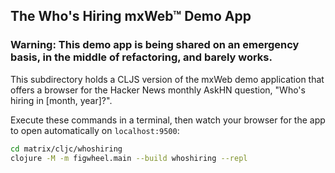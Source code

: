 ## The Who's Hiring mxWeb&trade; Demo App

### Warning: This demo app is being shared on an emergency basis, in the middle of refactoring, and barely works.

This subdirectory holds a CLJS version of the mxWeb demo application that offers a browser for the Hacker News monthly AskHN question, "Who's hiring in [month, year]?". 

Execute these commands in a terminal, then watch your browser for the app to open automatically on `localhost:9500`:
```bash
cd matrix/cljc/whoshiring
clojure -M -m figwheel.main --build whoshiring --repl
```
